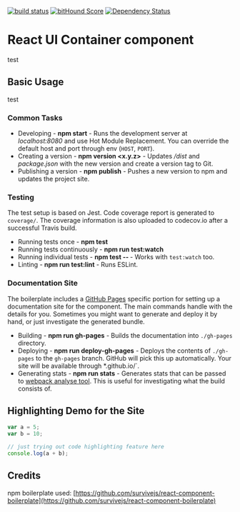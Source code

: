 [![build status](https://secure.travis-ci.org/bnhovde/rui-component.svg)](http://travis-ci.org/bnhovde/rui-component) [![bitHound Score](https://www.bithound.io/github/bnhovde/rui-component/badges/score.svg)](https://www.bithound.io/github/bnhovde/rui-component) [![Dependency Status](https://david-dm.org/bnhovde/rui-component.svg)](https://david-dm.org/bnhovde/rui-component)

# React UI Container component

test

## Basic Usage

test


### Common Tasks

* Developing - **npm start** - Runs the development server at *localhost:8080* and use Hot Module Replacement. You can override the default host and port through env (`HOST`, `PORT`).
* Creating a version - **npm version <x.y.z>** - Updates */dist* and *package.json* with the new version and create a version tag to Git.
* Publishing a version - **npm publish** - Pushes a new version to npm and updates the project site.

### Testing

The test setup is based on Jest. Code coverage report is generated to `coverage/`. The coverage information is also uploaded to codecov.io after a successful Travis build.

* Running tests once - **npm test**
* Running tests continuously - **npm run test:watch**
* Running individual tests - **npm test -- <pattern>** - Works with `test:watch` too.
* Linting - **npm run test:lint** - Runs ESLint.

### Documentation Site

The boilerplate includes a [GitHub Pages](https://pages.github.com/) specific portion for setting up a documentation site for the component. The main commands handle with the details for you. Sometimes you might want to generate and deploy it by hand, or just investigate the generated bundle.

* Building - **npm run gh-pages** - Builds the documentation into `./gh-pages` directory.
* Deploying - **npm run deploy-gh-pages** - Deploys the contents of `./gh-pages` to the `gh-pages` branch. GitHub will pick this up automatically. Your site will be available through *<user name>.github.io/<project name>`.
* Generating stats - **npm run stats** - Generates stats that can be passed to [webpack analyse tool](https://webpack.github.io/analyse/). This is useful for investigating what the build consists of.

## Highlighting Demo for the Site

```js
var a = 5;
var b = 10;

// just trying out code highlighting feature here
console.log(a + b);
```

## Credits
npm boilerplate used: [https://github.com/survivejs/react-component-boilerplate](https://github.com/survivejs/react-component-boilerplate)

